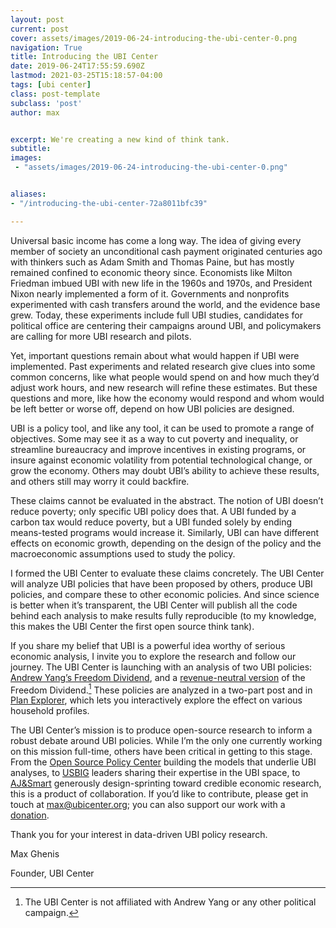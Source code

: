 ```yaml
---
layout: post
current: post
cover: assets/images/2019-06-24-introducing-the-ubi-center-0.png 
navigation: True
title: Introducing the UBI Center
date: 2019-06-24T17:55:59.690Z
lastmod: 2021-03-25T15:18:57-04:00
tags: [ubi center]
class: post-template
subclass: 'post'
author: max


excerpt: We're creating a new kind of think tank.
subtitle: 
images:
 - "assets/images/2019-06-24-introducing-the-ubi-center-0.png"


aliases:
- "/introducing-the-ubi-center-72a8011bfc39"

---
```


Universal basic income has come a long way. The idea of giving every member of society an unconditional cash payment originated centuries ago with thinkers such as Adam Smith and Thomas Paine, but has mostly remained confined to economic theory since. Economists like Milton Friedman imbued UBI with new life in the 1960s and 1970s, and President Nixon nearly implemented a form of it. Governments and nonprofits experimented with cash transfers around the world, and the evidence base grew. Today, these experiments include full UBI studies, candidates for political office are centering their campaigns around UBI, and policymakers are calling for more UBI research and pilots.

Yet, important questions remain about what would happen if UBI were implemented. Past experiments and related research give clues into some common concerns, like what people would spend on and how much they’d adjust work hours, and new research will refine these estimates. But these questions and more, like how the economy would respond and whom would be left better or worse off, depend on how UBI policies are designed.

UBI is a policy tool, and like any tool, it can be used to promote a range of objectives. Some may see it as a way to cut poverty and inequality, or streamline bureaucracy and improve incentives in existing programs, or insure against economic volatility from potential technological change, or grow the economy. Others may doubt UBI’s ability to achieve these results, and others still may worry it could backfire.

These claims cannot be evaluated in the abstract. The notion of UBI doesn’t reduce poverty; only specific UBI policy does that. A UBI funded by a carbon tax would reduce poverty, but a UBI funded solely by ending means-tested programs would increase it. Similarly, UBI can have different effects on economic growth, depending on the design of the policy and the macroeconomic assumptions used to study the policy.

I formed the UBI Center to evaluate these claims concretely. The UBI Center will analyze UBI policies that have been proposed by others, produce UBI policies, and compare these to other economic policies. And since science is better when it’s transparent, the UBI Center will publish all the code behind each analysis to make results fully reproducible (to my knowledge, this makes the UBI Center the first open source think tank).

If you share my belief that UBI is a powerful idea worthy of serious economic analysis, I invite you to explore the research and follow our journey. The UBI Center is launching with an analysis of two UBI policies: [Andrew Yang’s Freedom Dividend](https://medium.com/ubicenter/distributional-analysis-of-andrew-yangs-freedom-dividend-d8dab818bf1b), and a [revenue-neutral version](https://medium.com/ubicenter/a-revenue-neutral-version-of-andrew-yangs-freedom-dividend-d7d517dbeeea?postPublishedType=initial) of the Freedom Dividend.[^affiliation] These policies are analyzed in a two-part post and in [Plan Explorer](http://plans.ubicenter.org), which lets you interactively explore the effect on various household profiles.

[^affiliation]: The UBI Center is not affiliated with Andrew Yang or any other political campaign.

The UBI Center’s mission is to produce open-source research to inform a robust debate around UBI policies. While I’m the only one currently working on this mission full-time, others have been critical in getting to this stage. From the [Open Source Policy Center](http://ospc.org) building the models that underlie UBI analyses, to [USBIG](http://usbig.net) leaders sharing their expertise in the UBI space, to [AJ&Smart](http://ajsmart.com) generously design-sprinting toward credible economic research, this is a product of collaboration. If you’d like to contribute, please get in touch at [max@ubicenter.org](mailto:max@ubicenter.org); you can also support our work with a [donation](http://donorbox.org/ubicenter).

Thank you for your interest in data-driven UBI policy research.

Max Ghenis

Founder, UBI Center
